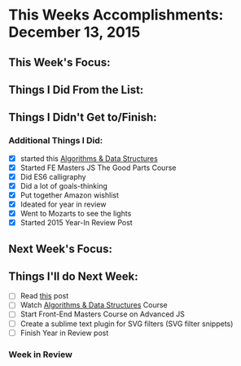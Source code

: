 # This Weeks Accomplishments: December 13, 2015

## This Week's Focus:

## Things I Did From the List:

## Things I Didn't Get to/Finish:

### Additional Things I Did:

- [x] started this [Algorithms & Data Structures](http://livestream.com/accounts/4894689/events/4497664)
- [x] Started FE Masters JS The Good Parts Course
- [x] Did ES6 calligraphy
- [x] Did a lot of goals-thinking
- [x] Put together Amazon wishlist
- [x] Ideated for year in review
- [x] Went to Mozarts to see the lights
- [x] Started 2015 Year-In Review Post

## Next Week's Focus:

## Things I'll do Next Week:

- [ ] Read [this](http://wesbos.com/javascript-modules/) post
- [ ] Watch [Algorithms & Data Structures](http://livestream.com/accounts/4894689/events/4497664) Course
- [ ] Start Front-End Masters Course on Advanced JS
- [ ] Create a sublime text plugin for SVG filters (SVG filter snippets)
- [ ] Finish Year in Review post

### Week in Review
